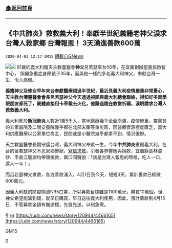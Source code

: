 ###  [:house:返回首頁](https://github.com/ourhimalayas/txt)
---

## 《中共肺炎》救救義大利！奉獻半世紀義籍老神父淚求台灣人救家鄉 台灣報恩！ 3天湧進善款600萬
`2020-04-03 12:17 GM15` [轉載自GNews](https://gnews.org/zh-hant/161061/)

![](https://s3-ap-northeast-1.amazonaws.com/news.guo.offload.media/wp-content/uploads/2020/04/03121333/Noname-1.jpg)![](https://s3-ap-northeast-1.amazonaws.com/news.guo.offload.media/wp-content/uploads/2020/04/03121238/Noname.jpg)
81歲的義大利籍天主教靈醫會**神父**呂若瑟來台56年，在宜蘭創辦聖嘉民啟智中心， 照顧急重症身障孩子35年，而與他一樣的多名義大利神父，奉獻台灣一生，令人感佩。

**義籍神父及修女早年來台奉獻醫療超過半世紀，最近見義大利疫情嚴重非常憂心，天主教台灣靈醫會會長呂若瑟神父今天透過視訊與義大利總會聯絡，得知好多同學跟朋友都死了，屍體直接用卡車載去火化，他難過跪在教堂祈禱，淚眼請求台灣人救救義大利。**

義大利死於**新冠肺炎**人數近1萬5千人，當地醫療幾乎全面崩潰，疫情慘重，靈醫會的五家醫院及二間安養院幾乎都在北部米蘭等重災區，因醫療資源極度匱乏，義大利供應醫療以公家單位為主，民間或是小醫院幾乎都拿不到，情況很慘。

天主教靈醫會長期守護台灣，義大利神父奉獻一生，今年**中共肺炎**重創義大利，在台的呂若瑟神父不忍家鄉慘狀，[寫信求救](https://udn.com/news/story/120944/4464206)，引發各界響應與捐款，宜蘭縣長林姿妙、市長江聰淵均帶頭捐款，異口同聲說：「該是台灣人報恩的時候，吃人一口，還人一斗！」

而呂若瑟神父求救，各方善款湧入，4月1日到今天，短短3天，累計善款已經破600萬元。

因義大利缺的防疫物資N95口罩，所以募款目標雖是1100萬元，購買10萬個，但神父希望能籌到錢，就早日購買，早日送往義大利使用，因此，預計募款到4月15日，不管募款金額有無達標，先買先送，以利急需。

引自 [https://udn.com/news/story/120944/4466165](https://udn.com/news/story/120944/4466165)

GM15

0
